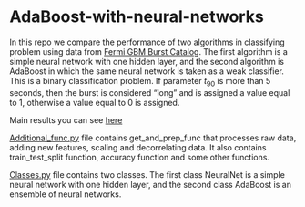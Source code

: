 # AdaBoost-with-neural-networks
In this repo we compare the performance of two algorithms in classifying problem using data from [Fermi GBM Burst Catalog](https://heasarc.gsfc.nasa.gov/w3browse/fermi/fermigbrst.html). The first algorithm is a simple neural network with one hidden layer, and the second algorithm is AdaBoost in which the same neural network is taken as a weak classifier. This is a binary classification problem. If parameter $t_{90}$ is more than 5 seconds, then the burst is considered “long” and is assigned a value equal to 1, otherwise a value equal to 0 is assigned.

Main results you can see [here](https://github.com/AgafonovGrigory/AdaBoost-with-neural-networks/blob/main/main.ipynb)

[Additional_func.py](https://github.com/AgafonovGrigory/AdaBoost-with-neural-networks/blob/main/additional_func.py) file contains get_and_prep_func that processes raw data, adding new features, scaling and decorrelating data. It also contains train_test_split function, accuracy function and some other functions.

[Classes.py](https://github.com/AgafonovGrigory/AdaBoost-with-neural-networks/blob/main/classes.py) file contains two classes. The first class NeuralNet is a simple neural network with one hidden layer, and the second class AdaBoost is an ensemble of neural networks.

